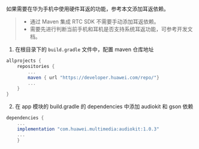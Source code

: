 如果需要在华为手机中使用硬件耳返的功能，参考本文添加耳返依赖。
> - 通过 Maven 集成 RTC SDK 不需要手动添加耳返依赖。
> - 需要先进行判断当前手机和耳机是否支持系统耳返功能，可参考开发文档。
1. 在根目录下的 `build.gradle` 文件中，配置 maven 仓库地址
	

```groovy
allprojects {
    repositories {
        ...
        maven { url "https://developer.huawei.com/repo/"}
        ...
    }
}
```

2. 在 app 模块的 build.gradle 的 dependencies 中添加 audiokit 和 gson 依赖
	

```groovy
dependencies {
    ...
    implementation "com.huawei.multimedia:audiokit:1.0.3"
    ...
    }
```